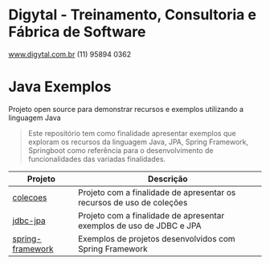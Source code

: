 # Digytal - Treinamento, Consultoria e Fábrica de Software
www.digytal.com.br
(11) 95894 0362

# Java Exemplos
Projeto open source para demonstrar recursos e exemplos utilizando a linguagem Java

> Este repositório tem como finalidade apresentar exemplos que exploram os recursos da linguagem Java, JPA, Spring Framework, Springboot como referência para o desenvolvimento de funcionalidades das variadas finalidades.

|Projeto         |Descrição                      
|----------------|-------------------------------
|[colecoes](https://github.com/glysns/java-exemplos/tree/main/colecoes)|Projeto com a finalidade de apresentar os recursos de uso de coleções
|[jdbc-jpa](https://github.com/glysns/java-exemplos/tree/main/jdbc-jpa)|Projeto com a finalidade de apresentar exemplos de uso de JDBC e JPA
|[spring-framework](https://github.com/glysns/java-exemplos/tree/main/spring)|Exemplos de projetos desenvolvidos com Spring Framework
